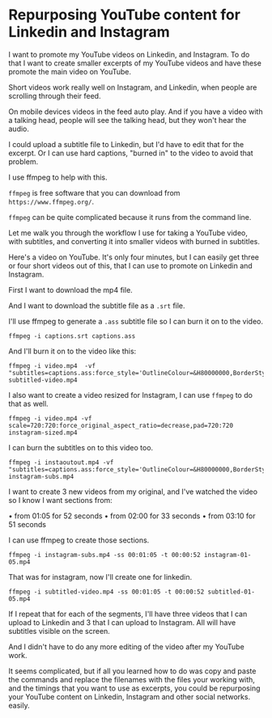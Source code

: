 # Repurposing YouTube content for Linkedin and Instagram

I want to promote my YouTube videos on Linkedin, and Instagram. To do that I want to create smaller excerpts of my YouTube videos and have these promote the main video on YouTube.

Short videos work really well on Instagram, and Linkedin, when people are scrolling through their feed.

On mobile devices videos in the feed auto play. And if you have a video with a talking head, people will see the talking head, but they won't hear the audio.

I could upload a subtitle file to Linkedin, but I'd have to edit that for the excerpt.
Or I can use hard captions, "burned in" to the video to avoid that problem.

I use ffmpeg to help with this.

`ffmpeg` is free software that you can download from `https://www.ffmpeg.org/`.

`ffmpeg` can be quite complicated because it runs from the command line.

Let me walk you through the workflow I use for taking a YouTube video, with subtitles, and converting it into smaller videos with burned in subtitles.

Here's a video on YouTube. It's only four minutes, but I can easily get three or four short videos out of this, that I can use to promote on Linkedin and Instagram.

First I want to download the mp4 file.

And I want to download the subtitle file as a `.srt` file.

I'll use ffmpeg to generate a `.ass` subtitle file so I can burn it on to the video.

~~~~~~~~
ffmpeg -i captions.srt captions.ass
~~~~~~~~

And I'll burn it on to the video like this:

~~~~~~~~
ffmpeg -i video.mp4  -vf "subtitles=captions.ass:force_style='OutlineColour=&H80000000,BorderStyle=4,Outline=1,Shadow=0,MarginV=20'" subtitled-video.mp4
~~~~~~~~
 
I also want to create a video resized for Instagram, I can use `ffmpeg` to do that as well.

~~~~~~~~
ffmpeg -i video.mp4 -vf scale=720:720:force_original_aspect_ratio=decrease,pad=720:720 instagram-sized.mp4
~~~~~~~~

I can burn the subtitles on to this video too.

~~~~~~~~
ffmpeg -i instaoutout.mp4 -vf "subtitles=captions.ass:force_style='OutlineColour=&H80000000,BorderStyle=4,Outline=1,Shadow=0,MarginV=90'" instagram-subs.mp4
~~~~~~~~

I want to create 3 new videos from my original, and I've watched the video so I know I want sections from:

• from 01:05 for 52 seconds
• from 02:00 for 33 seconds
• from 03:10 for 51 seconds

I can use ffmpeg to create those sections.

~~~~~~~~
ffmpeg -i instagram-subs.mp4 -ss 00:01:05 -t 00:00:52 instagram-01-05.mp4
~~~~~~~~

That was for instagram, now I'll create one for linkedin.

~~~~~~~~
ffmpeg -i subtitled-video.mp4 -ss 00:01:05 -t 00:00:52 subtitled-01-05.mp4
~~~~~~~~

If I repeat that for each of the segments, I'll have three videos that I can upload to Linkedin and 3 that I can upload to Instagram. All will have subtitles visible on the screen.

And I didn't have to do any more editing of the video after my YouTube work.

It seems complicated, but if all you learned how to do was copy and paste the commands and replace the filenames with the files your working with, and the timings that you want to use as excerpts, you could be repurposing your YouTube content on Linkedin, Instagram and other social networks. easily.